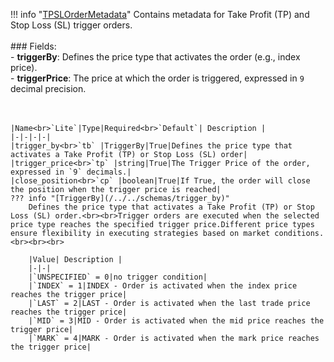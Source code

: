 !!! info "[TPSLOrderMetadata](/../../schemas/tpsl_order_metadata)"
    Contains metadata for Take Profit (TP) and Stop Loss (SL) trigger orders.<br><br>### Fields:<br>- **triggerBy**: Defines the price type that activates the order (e.g., index price).<br>- **triggerPrice**: The price at which the order is triggered, expressed in `9` decimal precision.<br><br><br>

    |Name<br>`Lite`|Type|Required<br>`Default`| Description |
    |-|-|-|-|
    |trigger_by<br>`tb` |TriggerBy|True|Defines the price type that activates a Take Profit (TP) or Stop Loss (SL) order|
    |trigger_price<br>`tp` |string|True|The Trigger Price of the order, expressed in `9` decimals.|
    |close_position<br>`cp` |boolean|True|If True, the order will close the position when the trigger price is reached|
    ??? info "[TriggerBy](/../../schemas/trigger_by)"
        Defines the price type that activates a Take Profit (TP) or Stop Loss (SL) order.<br><br>Trigger orders are executed when the selected price type reaches the specified trigger price.Different price types ensure flexibility in executing strategies based on market conditions.<br><br><br>

        |Value| Description |
        |-|-|
        |`UNSPECIFIED` = 0|no trigger condition|
        |`INDEX` = 1|INDEX - Order is activated when the index price reaches the trigger price|
        |`LAST` = 2|LAST - Order is activated when the last trade price reaches the trigger price|
        |`MID` = 3|MID - Order is activated when the mid price reaches the trigger price|
        |`MARK` = 4|MARK - Order is activated when the mark price reaches the trigger price|
